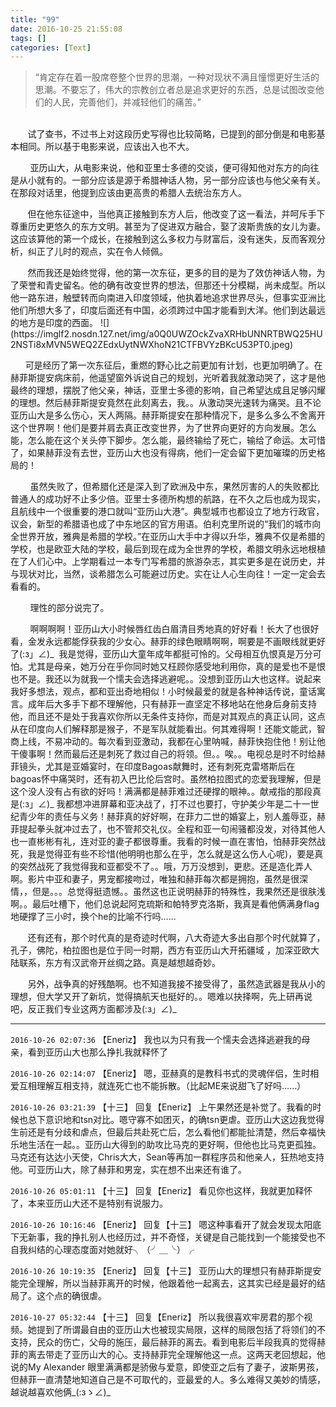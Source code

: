 ```yaml
---
title: "99"
date: 2016-10-25 21:55:08
tags: []
categories: [Text]
---
```


<blockquote> 
 <p>“肯定存在着一股席卷整个世界的思潮，一种对现状不满且憧憬更好生活的思潮。不要忘了，伟大的宗教创立者总是追求更好的东西，总是试图改变他们的人民，完善他们，并减轻他们的痛苦。”<br /></p> 
</blockquote> 
<p><br />&nbsp;&nbsp;&nbsp;&nbsp;&nbsp;&nbsp;&nbsp;试了查书，不过书上对这段历史写得也比较简略，已提到的部分倒是和电影基本相同。所以基于电影来说，应该出入也不大。</p> 
<p>&nbsp;&nbsp;&nbsp;&nbsp;&nbsp;&nbsp;&nbsp;&nbsp;亚历山大，从电影来说，他和亚里士多德的交谈，便可得知他对东方的向往是从小就有的。一部分应该是源于希腊神话人物，另一部分应该也与他父亲有关。在那段对话里，他提到应该由更高贵的希腊人去统治东方人。</p> 
<p>&nbsp;&nbsp;&nbsp;&nbsp;&nbsp;&nbsp;&nbsp;但在他东征途中，当他真正接触到东方人后，他改变了这一看法，并呵斥手下尊重历史更悠久的东方文明。甚至为了促进双方融合，娶了波斯贵族的女儿为妻。这应该算他的第一个成长，在接触到这么多权力与财富后，没有迷失，反而客观分析，纠正了儿时的观点，实在令人倾佩。</p> 
<p>&nbsp;&nbsp;&nbsp;&nbsp;&nbsp;&nbsp;&nbsp;然而我还是始终觉得，他的第一次东征，更多的目的是为了效仿神话人物，为了荣誉和青史留名。他的确有改变世界的想法，但那还十分模糊，尚未成型。所以他一路东进，触壁转而向南进入印度领域，他执着地追求世界尽头，但事实亚洲比他们所想大多了，印度后面还有中国，必须跨过中国才能看到大洋。他们到达最远的地方是印度的西面。
![](https://imglf2.nosdn.127.net/img/a0Q0UWZOckZvaXRHbUNNRTBWQ25HU2NSTi8xMVN5WEQ2ZEdxUytNWXhoN21CTFBVYzBKcU53PT0.jpeg)
</p> 
<p>&nbsp;&nbsp;&nbsp;&nbsp;&nbsp;&nbsp;可是经历了第一次东征后，重燃的野心比之前更加有计划，也更加明确了。在赫菲斯提安病床前，他遥望窗外诉说自己的规划，光听着我就激动哭了，这才是他最终的理想，摆脱了他父亲，神话，亚里士多德的影响，自己希望达成且足够闪耀的理想。然后赫菲斯提安竟然在此刻离去，我。。从激动哭光速转为痛哭。且不论亚历山大是多么伤心，天人两隔。赫菲斯提安在那种情况下，是多么多么不舍离开这个世界啊！他们是要并肩去真正改变世界，为了世界向更好的方向发展。怎么能，怎么能在这个关头停下脚步。怎么能，最终输给了死亡，输给了命运。太可惜了，如果赫菲没有去世，亚历山大也没有得病，他们一定会留下更加璀璨的历史格局的！</p> 
<p>&nbsp;&nbsp;&nbsp;&nbsp;&nbsp;&nbsp;&nbsp;&nbsp;虽然失败了，但希腊化还是深入到了欧洲及中东，果然厉害的人的失败都比普通人的成功好不止多少倍。亚里士多德所构想的航路，在不久之后也成为现实，且航线中一个很重要的港口就叫“亚历山大港”。典型城市也都设立了地方行政官，议会，新型的希腊语也成了中东地区的官方用语。伯利克里所说的“我们的城市向全世界开放，雅典是希腊的学校。”在亚历山大手中才得以升华，雅典不仅是希腊的学校，也是欧亚大陆的学校，最后到现在成为全世界的学校，希腊文明永远地根植在了人们心中。上学期看过一本专门写希腊的旅游杂志，其实更多是在说历史，并与现状对比，当然，谈希腊怎么可能避过历史。实在让人心生向往！一定一定会去看看的。</p> 
<p>&nbsp;&nbsp;&nbsp;&nbsp;&nbsp;&nbsp;&nbsp;&nbsp;理性的部分说完了。</p> 
<p>&nbsp;&nbsp;&nbsp;&nbsp;&nbsp;&nbsp;&nbsp;&nbsp;啊啊啊啊！亚历山大小时候唇红齿白眉清目秀地真的好好看！长大了也很好看，金发永远都能俘获我的少女心。赫菲的绿色眼睛啊啊，啊要是不画眼线就更好了(:з」∠)_ &nbsp;我是觉得，亚历山大童年成年都挺可怜的。父母相互仇恨真是万分可怕。尤其是母亲，她万分在乎你同时她又枉顾你感受地利用你，真的是爱也不是恨也不是。我还以为就我一个懦夫会选择逃避呢。。没想到亚历山大也这样。说起来我好多想法，观点，都和亚出奇地相似！小时候最爱的就是各种神话传说，童话寓言。成年后大多手下都不理解他，只有赫菲一直坚定不移地站在他身后身前支持他，而且还不是处于我喜欢你所以无条件支持你，而是对其观点的真正认同，这点从在印度向人们解释那是猴子，不是军队就能看出。何其难得啊！还能文能武，智商上线，不易冲动的。每次看到亚激动，我都在心里呐喊，赫菲快抱住他！别让他干傻事啊！然而最后还是刺死了救过自己的将领。但。。唉。。电视总是时不时给赫菲镜头，尤其是亚婚宴时，在印度Bagoas献舞时，还有刺死克雷塔斯后在bagoas怀中痛哭时，还有初入巴比伦后宫时。虽然柏拉图式的恋爱我理解，但是这个没人没有占有欲的好吗！满满都是赫菲难过还硬撑的眼神。。献戒指的那段真是(:з」∠)_&nbsp;我都想冲进屏幕和亚决战了，打不过也要打，守护美少年是二十一世纪青少年的责任与义务！赫菲真的好好啊，在菲力二世的婚宴上，别人羞辱亚，赫菲提起拳头就冲过去了，也不管邦交礼仪。全程和亚一句闹骚都没发，对待其他人也一直彬彬有礼，连对亚的妻子都很尊重。我看的时候一直在害怕，怕赫菲突然战死，我是觉得亚有些不珍惜(他明明也那么在乎，怎么就是这么伤人心呢)，要是真的突然战死了我觉得我和亚都受不了。。哦，万万没想到，更悲。还是造化弄人啊。影片中亚和妻子，男宠都接吻过，唯独和赫菲每次都是拥抱，虽然是很深情，，但是。。。总觉得挺遗憾。。虽然这也正说明赫菲的特殊性，我果然还是很肤浅啊。。最后吐槽下，他们总说起阿克琉斯和帕特罗克洛斯，我真是看他俩满身flag地硬撑了三小时，换个he的比喻不行吗……&nbsp;&nbsp;</p> 
<p>&nbsp;&nbsp;&nbsp;&nbsp;&nbsp;&nbsp;&nbsp;还有还有，那个时代真的是奇迹时代啊，八大奇迹大多出自那个时代就算了，孔子，佛陀，柏拉图也是位于同一时期，西方有亚历山大开拓疆域&nbsp;，加深亚欧大陆联系，东方有汉武帝开丝绸之路。真是越想越奇妙。</p> 
<p>&nbsp;&nbsp;&nbsp;&nbsp;&nbsp;&nbsp;&nbsp;另外，战争真的好残酷啊。也不知道我接不接受得了，虽然造武器是我从小的理想，但大学又开了新坑，觉得搞航天也挺好的。。嗯难以抉择啊，先上研再说吧，反正我们专业这两方面都涉及(:з」∠)_</p>

---

`2016-10-26 02:07:36` 【Eneriz】 我也以为只有我一个懦夫会选择逃避我的母亲，看到亚历山大也那么挣扎我就释怀了

`2016-10-26 02:14:07` 【Eneriz】 嗯，亚赫真的是教科书式的灵魂伴侣，生时相爱互相理解互相支持，就连死亡也不能拆散。（比起ME来说甜飞了好吗……）

`2016-10-26 03:21:39` 【十三】 回复【Eneriz】 上午果然还是补觉了。我看的时候也总下意识地和tsn对比。嗯守寡不如团灭，的确tsn更虐。亚历山大这边我觉得生前还是有分歧和虐点，但最后共赴死亡后，怎么看他们都能扯清楚，然后幸福快乐地生活在一起。。亚历山大得到的助攻比马克的更好啊，但他也比马克更孤独。马克还有达达小天使，Chris大大，Sean等再加一群程序员和他亲人，狂热地支持他。可亚历山大，除了赫菲和男宠，实在想不出来还有谁了。

`2016-10-26 05:01:11` 【十三】 回复【Eneriz】 看见你也这样，我就更加释怀了，本来亚历山大还不是特别有说服力。

`2016-10-26 10:16:46` 【Eneriz】 回复【十三】 嗯这种事看开了就会发现太阳底下无新事，我的挣扎别人也经历过，并不奇怪，关键是自己能找到一个能接受也不自我纠结的心理态度面对她就好╮（╯＿╰）╭

`2016-10-26 10:19:35` 【Eneriz】 回复【十三】 亚历山大的理想只有赫菲斯提安能完全理解，所以当赫菲离开的时候，他跟着他一起离去，这其实已经是最好的结局了。这个点的确很虐。

`2016-10-27 05:32:44` 【十三】 回复【Eneriz】 所以我很喜欢牢房君的那个视频。她提到了所谓最自由的亚历山大也被现实局限，这样的局限包括了将领们的不支持，民众的伤亡，父母的施压，最后赫菲的离去。看到电影后半段我真的觉得赫菲的离去带走了亚历山大的心。支持赫菲完全理解他这一点。这两天老回想起，他说的My Alexander 眼里满满都是骄傲与爱意，即使亚之后有了妻子，波斯男孩，但赫菲一直清楚地知道自己是不可取代的，亚最爱的人。多么难得又美妙的情感，越说越喜欢他俩\_(:зゝ∠)\_
